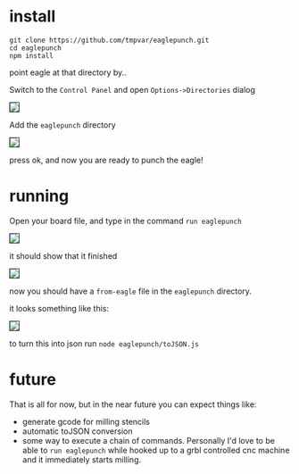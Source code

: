 # install

    git clone https://github.com/tmpvar/eaglepunch.git
    cd eaglepunch
    npm install

point eagle at that directory by..

Switch to the `Control Panel` and open `Options->Directories` dialog

<img src="http://imgur.com/H1Ypw.png" border = "1"/>

Add the `eaglepunch` directory

<img src="http://imgur.com/ITliX.png" border = "1"/>

press ok, and now you are ready to punch the eagle!

# running

Open your board file, and type in the command `run eaglepunch`

<img src="http://imgur.com/UMEG5.png" border="1" />

it should show that it finished

<img src="http://imgur.com/xZdvZ.png" border="1" />

now you should have a `from-eagle` file in the `eaglepunch` directory.

it looks something like this:

<img src="http://imgur.com/V8ZdM.png" border="1" />

to turn this into json run `node eaglepunch/toJSON.js`

# future


That is all for now, but in the near future you can expect things like:

 * generate gcode for milling stencils
 * automatic toJSON conversion
 * some way to execute a chain of commands.  Personally I'd love to be able to `run eaglepunch` while hooked up to a grbl controlled cnc machine and it immediately starts milling.
